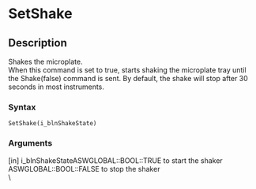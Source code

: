# SetShake

## Description

Shakes the microplate.\
When this command is set to true, starts shaking the microplate tray until the Shake(false) command is sent. By default, the shake will stop after 30 seconds in most instruments.

### Syntax

```
SetShake(i_blnShakeState)
```

### Arguments

\[in] i\_blnShakeStateASWGLOBAL::BOOL::TRUE to start the shaker\
ASWGLOBAL::BOOL::FALSE to stop the shaker\
\

